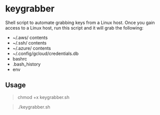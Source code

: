 # keygrabber

Shell script to automate grabbing keys from a Linux host. Once you gain access to a Linux host, run this script and it will grab the following:

- ~/.aws/ contents
- ~/.ssh/ contents
- ~/.azure/ contents
- ~/.config/gcloud/credentials.db
- bashrc
- .bash_history
- env

## Usage
> chmod +x keygrabber.sh

> ./keygrabber.sh
